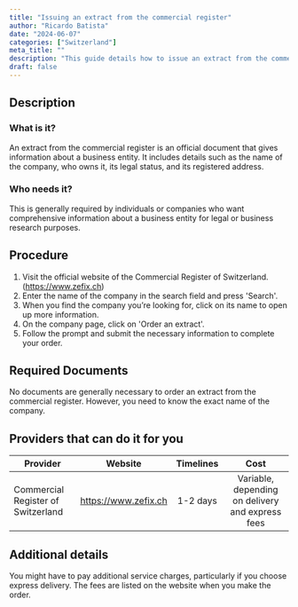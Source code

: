 ```yaml
---
title: "Issuing an extract from the commercial register"
author: "Ricardo Batista"
date: "2024-06-07"
categories: ["Switzerland"]
meta_title: ""
description: "This guide details how to issue an extract from the commercial register in Switzerland."
draft: false
---
```


## Description
### What is it?
An extract from the commercial register is an official document that gives information about a business entity. It includes details such as the name of the company, who owns it, its legal status, and its registered address.

### Who needs it?
This is generally required by individuals or companies who want comprehensive information about a business entity for legal or business research purposes.

## Procedure
1. Visit the official website of the Commercial Register of Switzerland. (https://www.zefix.ch)
2. Enter the name of the company in the search field and press 'Search'.
3. When you find the company you’re looking for, click on its name to open up more information.
4. On the company page, click on 'Order an extract'.
5. Follow the prompt and submit the necessary information to complete your order.

## Required Documents
No documents are generally necessary to order an extract from the commercial register. However, you need to know the exact name of the company.

## Providers that can do it for you

| Provider        |     Website     |     Timelines    |       Cost      |
| --------------- | --------------- |  :-------------: | :-------------: |
| Commercial Register of Switzerland |  https://www.zefix.ch |  1-2 days  |  Variable, depending on delivery and express fees |

## Additional details
You might have to pay additional service charges, particularly if you choose express delivery. The fees are listed on the website when you make the order.